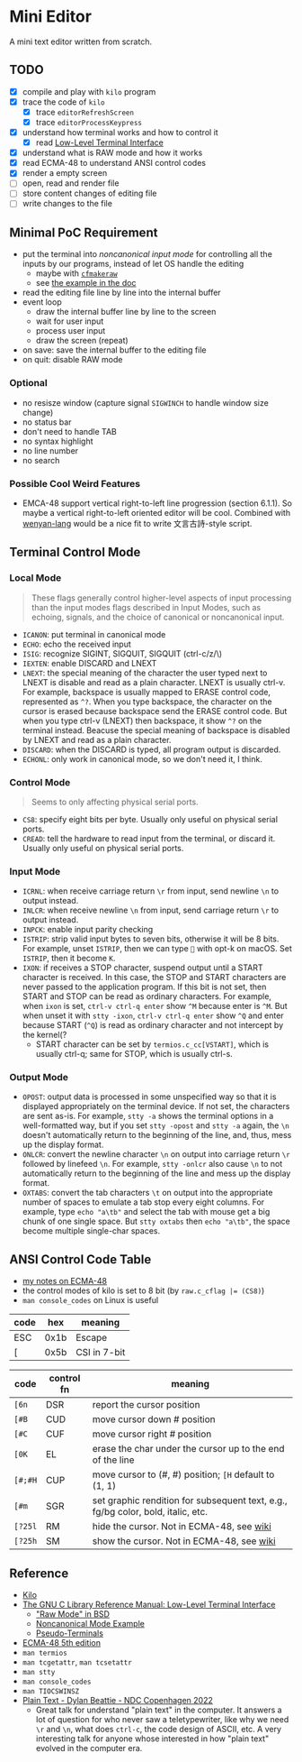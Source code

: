 # Mini Editor

A mini text editor written from scratch.

## TODO
- [x] compile and play with `kilo` program
- [x] trace the code of `kilo`
    - [x] trace `editorRefreshScreen`
    - [x] trace `editorProcessKeypress`
- [x] understand how terminal works and how to control it
    - [x] read [Low-Level Terminal Interface](https://www.gnu.org/software/libc/manual/html_node/Low_002dLevel-Terminal-Interface.html)
- [x] understand what is RAW mode and how it works
- [x] read ECMA-48 to understand ANSI control codes
- [x] render a empty screen
- [ ] open, read and render file
- [ ] store content changes of editing file
- [ ] write changes to the file

## Minimal PoC Requirement
- put the terminal into *noncanonical input mode* for controlling all the inputs by our programs, instead of let OS handle the editing
    - maybe with [`cfmakeraw`](https://www.gnu.org/software/libc/manual/html_node/Noncanonical-Input.html#index-cfmakeraw)
    - see [the example in the doc](https://www.gnu.org/software/libc/manual/html_node/Noncanon-Example.html)
- read the editing file line by line into the internal buffer
- event loop
    - draw the internal buffer line by line to the screen
    - wait for user input
    - process user input
    - draw the screen (repeat)
- on save: save the internal buffer to the editing file
- on quit: disable RAW mode

### Optional
- no resisze window (capture signal `SIGWINCH` to handle window size change)
- no status bar
- don't need to handle TAB
- no syntax highlight
- no line number
- no search

### Possible Cool Weird Features
- EMCA-48 support vertical right-to-left line progression (section 6.1.1). So maybe a vertical right-to-left oriented editor will be cool. Combined with [wenyan-lang](https://github.com/wenyan-lang/wenyan?tab=readme-ov-file) would be a nice fit to write 文言古詩-style script.

## Terminal Control Mode
### Local Mode
> These flags generally control higher-level aspects of input processing than the input modes flags described in Input Modes, such as echoing, signals, and the choice of canonical or noncanonical input.
- `ICANON`: put terminal in canonical mode
- `ECHO`: echo the received input
- `ISIG`: recognize SIGINT, SIGQUIT, SIGQUIT (ctrl-c/z/\\)
- `IEXTEN`: enable DISCARD and LNEXT
- `LNEXT`: the special meaning of the character the user typed next to LNEXT is disable and read as a plain character. LNEXT is usually ctrl-v. For example, backspace is usually mapped to ERASE control code, represented as `^?`. When you type backspace, the character on the cursor is erased because backspace send the ERASE control code. But when you type ctrl-v (LNEXT) then backspace, it show `^?` on the terminal instead. Beacuse the special meaning of backspace is disabled by LNEXT and read as a plain character.
- `DISCARD`: when the DISCARD is typed, all program output is discarded.
- `ECHONL`: only work in canonical mode, so we don't need it, I think.

### Control Mode
> Seems to only affecting physical serial ports.
- `CS8`: specify eight bits per byte. Usually only useful on physical serial ports.
- `CREAD`: tell the hardware to read input from the terminal, or discard it. Usually only useful on physical serial ports.

### Input Mode
- `ICRNL`: when receive carriage return `\r` from input, send newline `\n` to output instead.
- `INLCR`: when receive newline `\n` from input, send carriage return `\r` to output instead.
- `INPCK`: enable input parity checking
- `ISTRIP`: strip valid input bytes to seven bits, otherwise it will be 8 bits. For example, unset `ISTRIP`, then we can type `` with opt-k on macOS. Set `ISTRIP`, then it become `K`.
- `IXON`: if receives a STOP character, suspend output until a START character is received. In this case, the STOP and START characters are never passed to the application program. If this bit is not set, then START and STOP can be read as ordinary characters. For example, when `ixon` is set, `ctrl-v ctrl-q enter` show `^M` because enter is `^M`. But when unset it with `stty -ixon`, `ctrl-v ctrl-q enter` show `^Q` and enter because START (`^Q`) is read as ordinary character and not intercept by the kernel(?
    - START character can be set by `termios.c_cc[VSTART]`, which is usually ctrl-q; same for STOP, which is usually ctrl-s.

### Output Mode
- `OPOST`: output data is processed in some unspecified way so that it is displayed appropriately on the terminal device. If not set, the characters are sent as-is. For example, `stty -a` shows the terminal options in a well-formatted way, but if you set `stty -opost` and `stty -a` again, the `\n` doesn't automatically return to the beginning of the line, and, thus, mess up the display format.
- `ONLCR`: convert the newline character `\n` on output into carriage return `\r` followed by linefeed `\n`. For example, `stty -onlcr` also cause `\n` to not automatically return to the beginning of the line and mess up the display format.
- `OXTABS`: convert the tab characters `\t` on output into the appropriate number of spaces to emulate a tab stop every eight columns. For example, type `echo "a\tb"` and select the tab with mouse get a big chunk of one single space. But `stty oxtabs` then `echo "a\tb"`, the space become multiple single-char spaces.

## ANSI Control Code Table
- [my notes on ECMA-48](https://app.heptabase.com/fe2dcb7b-fdfc-4173-a112-aaa81e688360/card/6c9de788-1b27-4a16-9173-51af63b9da51)
- the control modes of kilo is set to 8 bit (by `raw.c_cflag |= (CS8)`)
- `man console_codes` on Linux is useful

code  |  hex  |  meaning
----- | ----- | --------
ESC   | 0x1b  | Escape
[     | 0x5b  | CSI in 7-bit
<!-- {{{
n     | 0x6e  |
B     | 0x42  |
C     | 0x43  |
?     | 0x3f  |
l     | 0x6c  |
H     | 0x48  |
h     | 0x68  |
m     | 0x6d  |
K     | 0x4b  |
}}} -->

code  | control fn | meaning
----- | ---------- | ---------
`[6n`   | DSR        | report the cursor position
`[#B`   | CUD        | move cursor down # position
`[#C`   | CUF        | move cursor right # position
`[0K`   | EL         | erase the char under the cursor up to the end of the line
`[#;#H` | CUP        | move cursor to (#, #) position; `[H` default to (1, 1)
`[#m`   | SGR        | set graphic rendition for subsequent text, e.g., fg/bg color, bold, italic, etc.
`[?25l` | RM         | hide the cursor. Not in ECMA-48, see [wiki](https://en.wikipedia.org/wiki/ANSI_escape_code#SCP)
`[?25h` | SM         | show the cursor. Not in ECMA-48, see [wiki](https://en.wikipedia.org/wiki/ANSI_escape_code#SCP)


## Reference
- [Kilo](https://github.com/antirez/kilo/tree/master)
- [The GNU C Library Reference Manual: Low-Level Terminal Interface](https://www.gnu.org/software/libc/manual/html_node/Low_002dLevel-Terminal-Interface.html)
    - ["Raw Mode" in BSD](https://www.gnu.org/software/libc/manual/html_node/Noncanonical-Input.html#index-cfmakeraw)
    - [Noncanonical Mode Example](https://www.gnu.org/software/libc/manual/html_node/Noncanon-Example.html)
    - [Pseudo-Terminals](https://www.gnu.org/software/libc/manual/html_node/Pseudo_002dTerminals.html)
- [ECMA-48 5th edition](https://ecma-international.org/publications-and-standards/standards/ecma-48/)
- `man termios`
- `man tcgetattr`, `man tcsetattr`
- `man stty`
- `man console_codes`
- `man TIOCSWINSZ`
- [Plain Text - Dylan Beattie - NDC Copenhagen 2022](https://www.youtube.com/watch?v=gd5uJ7Nlvvo)
    - Great talk for understand "plain text" in the computer. It answers a lot of question for who never saw a teletypewriter, like why we need `\r` and `\n`, what does `ctrl-c`, the code design of ASCII, etc. A very interesting talk for anyone whose interested in how "plain text" evolved in the computer era.

<!--- vim: foldmethod=marker
